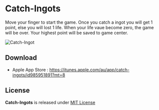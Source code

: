 Catch-Ingots
================
Move your finger to start the game. Once you catch a ingot you will get 1 point, else you will lost 1 life. When your life vaue become zero, the game will be over. Your highest point will be saved to game center.

![Catch-Ingot](https://is2-ssl.mzstatic.com/image/thumb/Purple7/v4/cf/da/2a/cfda2a46-aa99-48d7-1d55-75ef1e3b6019/pr_source.png/500x500bb-80.png)

Download
--------
- Apple App Store : https://itunes.apple.com/au/app/catch-ingots/id985951891?mt=8

License
-------
**Catch-Ingots** is released under [MIT License](http://opensource.org/licenses/MIT)
